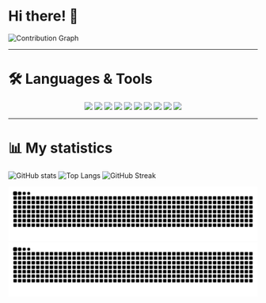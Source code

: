 # Hi there! 👋
![Contribution Graph](https://github-readme-activity-graph.vercel.app/graph?username=nogai3&theme=github-dark)

---

# 🛠️ Languages & Tools
<div align="center">
  <img src="https://img.shields.io/badge/Java-%23ED8B00.svg?logo=openjdk&logoColor=white&style=for-the-badge" />
  <img src="https://img.shields.io/badge/Python-3776AB?logo=python&logoColor=fff&style=for-the-badge" />
  <img src="https://img.shields.io/badge/C++-%2300599C.svg?logo=c%2B%2B&logoColor=white&style=for-the-badge" />
  <img src="https://img.shields.io/badge/-JavaScript-F7DF1E?logo=javascript&logoColor=000&style=for-the-badge" />
  <img src="https://img.shields.io/badge/TypeScript-%23007ACC.svg?style=for-the-badge&logo=typescript&logoColor=white" />
  <img src="https://img.shields.io/badge/node.js-6DA55F?style=for-the-badge&logo=node.js&logoColor=white" />
  <img src="https://img.shields.io/badge/React-%2320232a.svg?style=for-the-badge&logo=react&logoColor=fff" />
  
  <img src="https://img.shields.io/badge/Postgres-%23316192.svg?style=for-the-badge&logo=postgresql&logoColor=white" />
  <img src="https://img.shields.io/badge/Visual%20Studio%20Code-0078d7.svg?style=for-the-badge&logo=visual-studio-code&logoColor=white" />
  <img src="https://img.shields.io/badge/-Git-F05032?logo=git&logoColor=fff&style=for-the-badge" />
</div>

---

# 📊 My statistics
![GitHub stats](https://github-readme-stats.vercel.app/api?username=nogai3&show_icons=true&theme=github_dark)
![Top Langs](https://github-readme-stats.vercel.app/api/top-langs/?username=nogai3&layout=compact&theme=github_dark&hide=glsl,html,css)
![GitHub Streak](https://streak-stats.demolab.com?user=nogai3&theme=github-dark)


![github contribution grid snake animation](https://raw.githubusercontent.com/BraveTiger0408/BraveTiger0408/output/github-contribution-grid-snake-dark.svg#gh-dark-mode-only)
![github contribution grid snake animation](https://raw.githubusercontent.com/BraveTiger0408/BraveTiger0408/output/github-contribution-grid-snake.svg#gh-light-mode-only)
